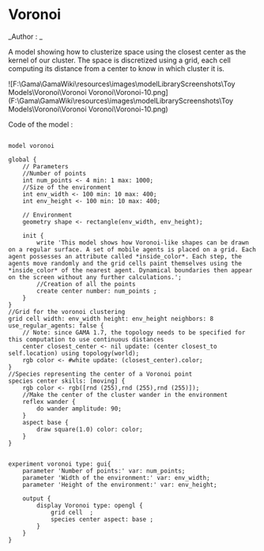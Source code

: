 [//]: # (keyword|operator_using)
[//]: # (keyword|operator_closest_to)
[//]: # (keyword|type_topology)
[//]: # (keyword|concept_skill)
[//]: # (keyword|concept_agent_movement)
[//]: # (keyword|concept_grid)
# Voronoi


_Author : _

A model showing how to clusterize space using the closest center as the kernel of our cluster. The space is discretized using a grid, each cell computing its distance from a center to know in which cluster it is. 


![F:\Gama\GamaWiki\resources\images\modelLibraryScreenshots\Toy Models\Voronoi\Voronoi Voronoi\Voronoi-10.png](F:\Gama\GamaWiki\resources\images\modelLibraryScreenshots\Toy Models\Voronoi\Voronoi Voronoi\Voronoi-10.png)

Code of the model : 

```

model voronoi
 
global {
	// Parameters 
	//Number of points
	int num_points <- 4 min: 1 max: 1000;
	//Size of the environment
	int env_width <- 100 min: 10 max: 400;
	int env_height <- 100 min: 10 max: 400;
	
	// Environment
	geometry shape <- rectangle(env_width, env_height);
	
	init { 
		write 'This model shows how Voronoi-like shapes can be drawn on a regular surface. A set of mobile agents is placed on a grid. Each agent possesses an attribute called *inside_color*. Each step, the agents move randomly and the grid cells paint themselves using the *inside_color* of the nearest agent. Dynamical boundaries then appear on the screen without any further calculations.';
		//Creation of all the points
		create center number: num_points ;  
	}   
} 
//Grid for the voronoi clustering
grid cell width: env_width height: env_height neighbors: 8 use_regular_agents: false {
	// Note: since GAMA 1.7, the topology needs to be specified for this computation to use continuous distances
	center closest_center <- nil update: (center closest_to self.location) using topology(world);
	rgb color <- #white update: (closest_center).color;
}
//Species representing the center of a Voronoi point
species center skills: [moving] { 
	rgb color <- rgb([rnd (255),rnd (255),rnd (255)]); 
	//Make the center of the cluster wander in the environment       
	reflex wander {
		do wander amplitude: 90;
	}  
	aspect base {
		draw square(1.0) color: color;
	}
}


experiment voronoi type: gui{ 
	parameter 'Number of points:' var: num_points;
	parameter 'Width of the environment:' var: env_width;
	parameter 'Height of the environment:' var: env_height;
	
	output {
		display Voronoi type: opengl {
			grid cell  ;
			species center aspect: base ;
		}
	}	
}
```
